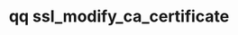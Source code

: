 ---
category: ssl
command: ssl_modify_ca_certificate
optional_options:
- alternate:
  - --certificate
  help: SSL CA certificate file in PEM format
  name: -c
  required: true
permalink: /qq-cli-command-guide/ssl/ssl_modify_ca_certificate.html
positional_options: []
sidebar: qq_cli_command_reference_sidebar
summary: This section explains how to use the <code>qq ssl_modify_ca_certificate</code>
  command.
synopsis: Set SSL CA certificate. This certificate is used to authenticate connections
  to external LDAP servers.
title: qq ssl_modify_ca_certificate
usage: qq ssl_modify_ca_certificate [-h] -c CERTIFICATE
zendesk_source: qq CLI Command Guide

---